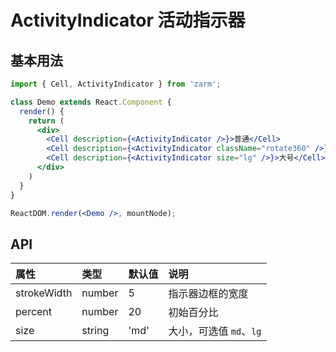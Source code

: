 # ActivityIndicator 活动指示器

## 基本用法

```jsx
import { Cell, ActivityIndicator } from 'zarm';

class Demo extends React.Component {
  render() {
    return (
      <div>
        <Cell description={<ActivityIndicator />}>普通</Cell>
        <Cell description={<ActivityIndicator className="rotate360" />}>旋转动画</Cell>
        <Cell description={<ActivityIndicator size="lg" />}>大号</Cell>
      </div>
    )
  }
}

ReactDOM.render(<Demo />, mountNode);
```


## API

| 属性 | 类型 | 默认值 | 说明 |
| :--- | :--- | :--- | :--- |
| strokeWidth | number | 5 | 指示器边框的宽度 |  
| percent | number | 20 | 初始百分比 |
| size | string | 'md' | 大小，可选值 `md`、`lg` |
